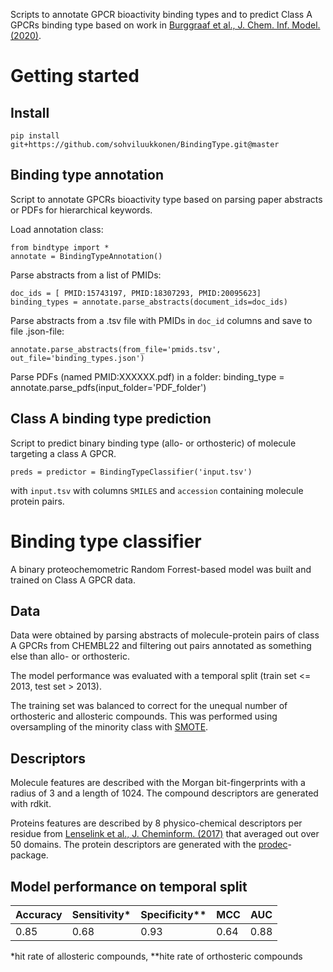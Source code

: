 
Scripts to annotate GPCR bioactivity binding types and to predict Class A GPCRs binding type based on work in [Burggraaf et al., J. Chem. Inf. Model. (2020)](https://doi.org/10.1021/acs.jcim.0c00695).

# Getting started

## Install

    pip install git+https://github.com/sohviluukkonen/BindingType.git@master

## Binding type annotation

Script to annotate GPCRs bioactivity type based on parsing paper abstracts or PDFs for hierarchical keywords.

Load annotation class: 

    from bindtype import *
    annotate = BindingTypeAnnotation()

Parse abstracts from a list of PMIDs:

    doc_ids = [ PMID:15743197, PMID:18307293, PMID:20095623]
    binding_types = annotate.parse_abstracts(document_ids=doc_ids)

Parse abstracts from a .tsv file with PMIDs in `doc_id` columns and save to file .json-file:

    annotate.parse_abstracts(from_file='pmids.tsv', out_file='binding_types.json')

Parse PDFs (named PMID:XXXXXX.pdf) in a folder:
    binding_type = annotate.parse_pdfs(input_folder='PDF_folder')


## Class A binding type prediction

Script to predict binary binding type (allo- or orthosteric) of molecule targeting a class A GPCR.

    preds = predictor = BindingTypeClassifier('input.tsv')

with `input.tsv` with columns `SMILES` and `accession` containing molecule protein pairs.

# Binding type classifier

A binary proteochemometric Random Forrest-based model was built and trained on Class A GPCR data. 

## Data

Data were obtained by parsing abstracts of molecule-protein pairs of class A GPCRs from CHEMBL22 and filtering out pairs annotated as something else than allo- or orthosteric.

 The model performance was evaluated with a temporal split (train set <= 2013, test set > 2013).

The training set was balanced to correct for the unequal number of orthosteric and allosteric compounds. This was performed using oversampling of the minority class with [SMOTE](https://https://imbalanced-learn.org/stable/references/generated/imblearn.over_sampling.SMOTE.html).

## Descriptors
Molecule features are described with the Morgan bit-fingerprints with a radius of 3 and a length of 1024. The compound descriptors are generated with rdkit.

Proteins features are described by 8 physico-chemical descriptors per residue from [Lenselink et al., J. Cheminform. (2017)](https://doi.org/10.1186/s13321-017-0232-0) that averaged out over 50 domains. The protein descriptors are generated with the [prodec](https://https://github.com/OlivierBeq/ProDEC)-package.


## Model performance on temporal split

| Accuracy | Sensitivity* | Specificity** | MCC  | AUC  |
|----------|--------------|---------------|------|------|
| 0.85     | 0.68         | 0.93          | 0.64 | 0.88 |

*hit rate of allosteric compounds, **hite rate of orthosteric compounds